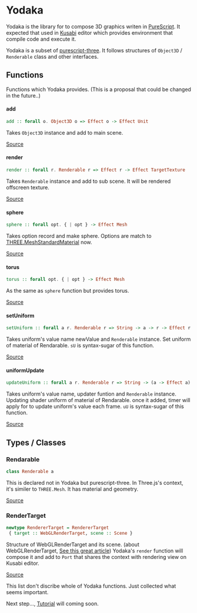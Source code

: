 # Yodaka

Yodaka is the library for to compose 3D graphics writen in [PureScript](http://purescript.org/). It expected that used in [Kusabi](https://github.com/moxuse/Kusabi) editor which provides environment that compile code and execute it.

Yodaka is a subset of [purescript-three](https://github.com/aqui18/purescript-three). It follows structures of `Object3D` / `Renderable` class and other interfaces.

## Functions

Functions which Yodaka provides. (This is a proposal that could be changed in the future..)

#### add

``` purescript
add :: forall o. Object3D o => Effect o -> Effect Unit
```

Takes `Object3D` instance and add to main scene.

[Source](https://github.com/moxuse/Yodaka/blob/master/src/Graphics/Yodaka/Context.purs#L20)

#### render

``` purescript
render :: forall r. Renderable r => Effect r -> Effect TargetTexture
```

Takes `Renderable` instance and add to sub scene. It will be rendered offscreen texture.

[Source](https://github.com/moxuse/Yodaka/blob/master/src/Graphics/Yodaka/Context.purs#L26)

#### sphere

``` purescript
sphere :: forall opt. { | opt } -> Effect Mesh
```

Takes option record and make sphere. Options are match to [THREE.MeshStandardMaterial](https://threejs.org/docs/#api/en/materials/MeshStandardMaterial) now.

[Source](https://github.com/moxuse/Yodaka/blob/master/src/Graphics/Yodaka/Renderable/Sphere.purs#L15)

#### torus

``` purescript
torus :: forall opt. { | opt } -> Effect Mesh
```

As the same as `sphere` function but provides torus.

[Source](https://github.com/moxuse/Yodaka/blob/master/src/Graphics/Yodaka/Renderable/Torus.purs#L14)

#### setUniform

``` purescript
setUniform :: forall a r. Renderable r => String -> a -> r -> Effect r
```

Takes uniform's value name newValue and `Renderable` instance. Set uniform of material of Rendarable. `sU` is syntax-sugar of this function.

[Source](https://github.com/moxuse/Yodaka/blob/603e99ae43b1c77072c39c0024a787fb0796a078/src/Graphics/Yodaka/IO/Operator.purs#L14)

#### uniformUpdate

``` purescript
updateUniform :: forall a r. Renderable r => String -> (a -> Effect a) -> r -> Effect r
```

Takes uniform's value name, updater funtion and `Renderable` instance. Updating shader uniform of material of Rendarable.
once it added, timer will apply for to update uniform's value each frame. `uU` is syntax-sugar of this function.

[Source](https://github.com/moxuse/Yodaka/blob/603e99ae43b1c77072c39c0024a787fb0796a078/src/Graphics/Yodaka/IO/Operator.purs#L14)

## Types / Classes

### Rendarable

``` purescript
class Renderable a
```

This is declared not in Yodaka but purescript-three.
In Three.js's context, it's similer to `THREE.Mesh`. It has material and geometry.

[Source](https://github.com/aqui18/purescript-three/blob/master/src/Graphics/Three/Object3D.purs#L20)

### RenderTarget

``` purescript
newtype RendererTarget = RendererTarget
 { target :: WebGLRenderTarget, scene :: Scene }
```

Structure of WebGLRenderTarget and its scene. (about WebGLRenderTarget, [See this great article](https://threejsfundamentals.org/threejs/lessons/threejs-rendertargets.html)) Yodaka's `render` function will compose it and add to `Port` that shares the context with rendering view on Kusabi editor.

[Source](https://github.com/moxuse/Yodaka/blob/master/src/Graphics/Yodaka/RenderTarget.purs#L15)

This list don't discribe whole of Yodaka functions. Just collected what seems important.

Next step..., [Tutorial](https://github.com/moxuse/Kusabi/wiki/Tutorial) will coming soon.
